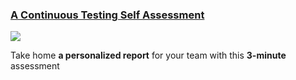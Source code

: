 ### [A Continuous Testing Self Assessment](https://www.katalon.com/continuous-testing-self-assessment/?utm_source=kat&utm_medium=ks-start-page&utm_campaign=ct-self-assessment)

  <img src="https://d1h3p5fzmizjvp.cloudfront.net/themes/katalon_4/images/pages/assessment_LP/ReportImg_v2.png">

Take home **a personalized report** for your team with this **3-minute** assessment
